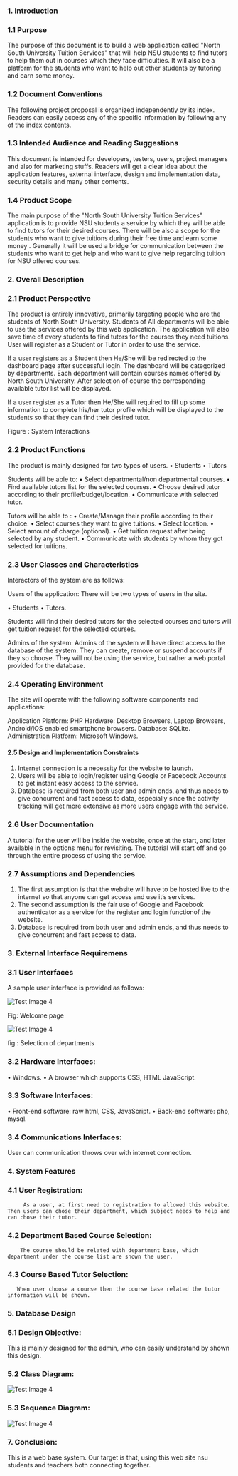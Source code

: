 ### 1. Introduction ###
### 1.1 Purpose ###
The purpose of this document is to build a web application called "North South University Tuition Services" that will help NSU students to find tutors to help them out in courses which they face difficulties. It will also be a platform for the students who want to help out other students by tutoring and earn some money.

### 1.2 Document Conventions ###

The following project proposal is organized independently by its index. Readers can easily access any of the specific information by following any of the index contents.

### 1.3 Intended Audience and Reading Suggestions ###

This document is intended for developers, testers, users, project managers and also for marketing stuffs. Readers will get a clear idea about the application features, external interface, design and implementation data, security details and many other contents.

### 1.4 Product Scope ###

The main purpose of the "North South University Tuition Services" application is to provide NSU students a service by which they will be able to find tutors for their desired courses. There will be also a scope for the students who want to give tuitions during their free time and earn some money . Generally it will be used a bridge for communication between the students who want to get help and who want to give help regarding tuition for NSU offered courses.


### 2. Overall Description ###

### 2.1 Product Perspective ###

The product is entirely innovative, primarily targeting people who are the students of North South University. Students of All departments will be able to use the services offered by this web application. 
The application will also save time of every students to find tutors for the courses they need tuitions.
User will register as a Student or Tutor in order to use the service.

If a user registers as a Student then He/She will be redirected to the dashboard page after successful login. The dashboard will be categorized by departments. Each department will contain courses names offered by North South University. After selection of course the corresponding available tutor list will be displayed.

If a user register as a Tutor then He/She will required to fill up some information to complete his/her tutor profile which will be displayed to the students so that they can find their desired tutor. 



Figure : System Interactions
### 2.2 Product Functions ###
The product is mainly designed for two types of users. 
•	Students
•	Tutors

Students will be able to: 
•	Select departmental/non departmental courses.
•	Find available tutors list for the selected courses.
•	Choose desired tutor according to their profile/budget/location.
•	Communicate with selected tutor.

Tutors will be able to :
•	Create/Manage their profile according to their choice.
•	Select courses they want to give tuitions.
•	Select location.
•	Select amount of charge (optional).
•	Get tuition request after being selected by any student.
•	Communicate with students by whom they got selected for tuitions.


### 2.3 User Classes and Characteristics ###
Interactors of the system are as follows:

Users of the application: There will be two types of users in the site.

•	Students 
•	 Tutors.

Students will find their desired tutors for the selected courses and tutors will get tuition request for the selected courses.

Admins of the system: Admins of the system will have direct access to the database of the system. They can create, remove or suspend accounts if they so choose. They will not be using the service, but rather a web portal provided for the database.



### 2.4 Operating Environment ###
The site will operate with the following software components and applications:

Application Platform: PHP
Hardware: Desktop Browsers, Laptop Browsers, Android/iOS enabled smartphone browsers.
Database: SQLite.
Administration Platform: Microsoft Windows.


#### 2.5 Design and Implementation Constraints ###
1.	Internet connection is a necessity for the website to launch.
2.	Users will be able to login/register using Google or Facebook Accounts to get instant easy access to the service.
3.	Database is required from both user and admin ends, and thus needs to give concurrent and fast access to data, especially since the activity tracking will get more extensive as more users engage with the service.






### 2.6 User Documentation ###
A tutorial for the user will be inside the website, once at the start, and later available in the options menu for revisiting. The tutorial will start off and go through the entire process of using the service.

### 2.7 Assumptions and Dependencies ###
1.	The first assumption is that the website will have to be hosted live to the internet so that anyone can get access and use it’s services.
2.	The second assumption is the fair use of Google and Facebook authenticator as a service for the register and login functionof the website.
3.	Database is required from both user and admin ends, and thus needs to give concurrent and fast access to data.




### 3. External Interface Requiremens ###
### 3.1 User Interfaces ###
A sample user interface is provided as follows:

![Test Image 4](https://i.ibb.co/L6vDRmx/Annotation-2019-11-19-232246.png) 

Fig: Welcome page

![Test Image 4](https://i.ibb.co/c2DbKGs/Annotation-2019-11-19-232246.png) 

fig : Selection of departments

 
### 3.2 Hardware Interfaces: ###


•	Windows.
•	A browser which supports CSS, HTML JavaScript.


### 3.3 Software Interfaces: ###

•	Front-end software: raw html, CSS, JavaScript.
•	Back-end software: php, mysql.



### 3.4 Communications Interfaces: ###

User can communication throws over with internet connection.




### 4. System Features ###

### 4.1 User Registration: ###

         As a user, at first need to registration to allowed this website. Then users can chose their department, which subject needs to help and can chose their tutor.


### 4.2 Department Based Course Selection: ###
        The course should be related with department base, which department under the course list are shown the user.

### 4.3 Course Based Tutor Selection: ###
       When user choose a course then the course base related the tutor information will be shown.


### 5. Database Design ###

### 5.1 Design Objective: ###
This is mainly designed for the admin, who can easily understand by shown this design.

### 5.2 Class Diagram: ###


![Test Image 4](https://i.ibb.co/Gs2hY6s/df.jpg)


 
### 5.3 Sequence Diagram: ###

![Test Image 4](https://i.ibb.co/TrTW6fC/df.jpg)

 





### 7. Conclusion: ###
This is a web base system. Our target is that, using this web site nsu students and teachers both connecting together. 
